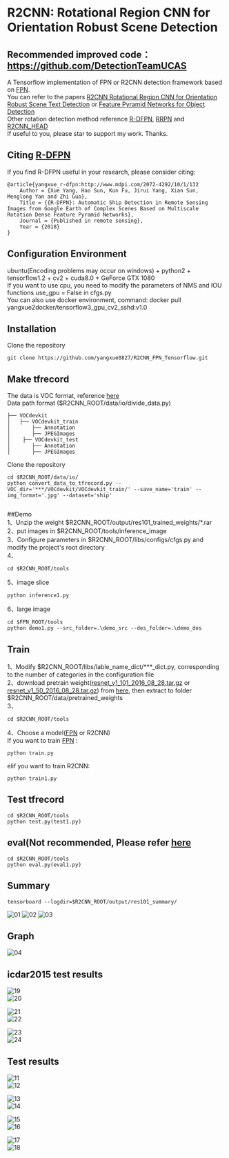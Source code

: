 # R2CNN: Rotational Region CNN for Orientation Robust Scene Detection

## Recommended improved code： https://github.com/DetectionTeamUCAS     

A Tensorflow implementation of FPN or R2CNN detection framework based on [FPN](https://github.com/yangxue0827/FPN_Tensorflow).  
You can refer to the papers [R2CNN Rotational Region CNN for Orientation Robust Scene Text Detection](https://arxiv.org/abs/1706.09579) or [Feature Pyramid Networks for Object Detection](https://arxiv.org/abs/1612.03144)    
Other rotation detection method reference [R-DFPN](https://github.com/yangxue0827/R-DFPN_FPN_Tensorflow), [RRPN](https://github.com/yangJirui/RRPN_FPN_Tensorflow) and [R2CNN_HEAD](https://github.com/yangxue0827/R2CNN_HEAD_FPN_Tensorflow)       
If useful to you, please star to support my work. Thanks.    

## Citing [R-DFPN](http://www.mdpi.com/2072-4292/10/1/132)

If you find R-DFPN useful in your research, please consider citing:

    @article{yangxue_r-dfpn:http://www.mdpi.com/2072-4292/10/1/132
        Author = {Xue Yang, Hao Sun, Kun Fu, Jirui Yang, Xian Sun, Menglong Yan and Zhi Guo},
        Title = {{R-DFPN}: Automatic Ship Detection in Remote Sensing Images from Google Earth of Complex Scenes Based on Multiscale Rotation Dense Feature Pyramid Networks},
        Journal = {Published in remote sensing},
        Year = {2018}
    }  

## Configuration Environment
ubuntu(Encoding problems may occur on windows) + python2 + tensorflow1.2 + cv2 + cuda8.0 + GeForce GTX 1080     
If you want to use cpu, you need to modify the parameters of NMS and IOU functions use_gpu = False  in cfgs.py     
You can also use docker environment, command: docker pull yangxue2docker/tensorflow3_gpu_cv2_sshd:v1.0    

## Installation      
  Clone the repository    
  ```Shell    
  git clone https://github.com/yangxue0827/R2CNN_FPN_Tensorflow.git    
  ```     

## Make tfrecord   
The data is VOC format, reference [here](sample.xml)       
Data path format  ($R2CNN_ROOT/data/io/divide_data.py)    
```
├── VOCdevkit
│   ├── VOCdevkit_train
│       ├── Annotation
│       ├── JPEGImages
│    ├── VOCdevkit_test
│       ├── Annotation
│       ├── JPEGImages
```  

Clone the repository    
  ```Shell    
  cd $R2CNN_ROOT/data/io/  
  python convert_data_to_tfrecord.py --VOC_dir='***/VOCdevkit/VOCdevkit_train/' --save_name='train' --img_format='.jpg' --dataset='ship'
       
  ``` 
##Demo   
1、Unzip the weight $R2CNN_ROOT/output/res101_trained_weights/*.rar    
2、put images in $R2CNN_ROOT/tools/inference_image   
3、Configure parameters in $R2CNN_ROOT/libs/configs/cfgs.py and modify the project's root directory    
4、     
  ```Shell    
  cd $R2CNN_ROOT/tools      
  ```    
5、image slice        
  ```Shell    
  python inference1.py   
  ```      
      
6、large image      
  ```Shell    
  cd $FPN_ROOT/tools
  python demo1.py --src_folder=.\demo_src --des_folder=.\demo_des         
  ```   

## Train   
1、Modify $R2CNN_ROOT/libs/lable_name_dict/***_dict.py, corresponding to the number of categories in the configuration file    
2、download pretrain weight([resnet_v1_101_2016_08_28.tar.gz](http://download.tensorflow.org/models/resnet_v1_101_2016_08_28.tar.gz) or [resnet_v1_50_2016_08_28.tar.gz](http://download.tensorflow.org/models/resnet_v1_50_2016_08_28.tar.gz)) from [here](https://github.com/yangxue0827/models/tree/master/slim), then extract to folder $R2CNN_ROOT/data/pretrained_weights    
3、  
  ```Shell    
  cd $R2CNN_ROOT/tools      
  ``` 
4、Choose a model([FPN](https://github.com/yangxue0827/FPN_Tensorflow) or R2CNN)     
If you want to train [FPN](https://github.com/yangxue0827/FPN_Tensorflow) :        
  ```Shell    
  python train.py   
  ```      

elif you want to train R2CNN:  
   ```Shell    
  python train1.py   
  ``` 

## Test tfrecord     
  ```Shell    
  cd $R2CNN_ROOT/tools   
  python test.py(test1.py)   
  ```    

## eval(Not recommended, Please refer [here](https://github.com/DetectionTeamUCAS)    
  ```Shell    
  cd $R2CNN_ROOT/tools   
  python eval.py(eval1.py)  
  ```  

## Summary    
  ```Shell    
  tensorboard --logdir=$R2CNN_ROOT/output/res101_summary/ 
  ```     
![01](output/res101_summary/fast_rcnn_loss.bmp) 
![02](output/res101_summary/rpn_loss.bmp) 
![03](output/res101_summary/total_loss.bmp) 

## Graph
![04](graph.png) 

## icdar2015 test results      
![19](tools/test_result/img_108.jpg_horizontal_fpn.jpg)     
![20](tools/test_result/img_108.jpg_rotate_fpn.jpg)    

![21](tools/test_result/img_51.jpg_horizontal_fpn.jpg)     
![22](tools/test_result/img_51.jpg_rotate_fpn.jpg)    

![23](tools/test_result/img_403.jpg_horizontal_fpn.jpg)     
![24](tools/test_result/img_403.jpg_rotate_fpn.jpg)    

## Test results     
![11](tools/test_result/07_horizontal_gt.jpg)   
![12](tools/test_result/07_horizontal_fpn.jpg)   
     
![13](tools/test_result/07_rotate_gt.jpg)   
![14](tools/test_result/07_rotate_fpn.jpg)  

![15](tools/test_result/08_horizontal_gt.jpg)    
![16](tools/test_result/08_horizontal_fpn.jpg)   
     
![17](tools/test_result/08_rotate_gt.jpg)    
![18](tools/test_result/08_rotate_fpn.jpg)     